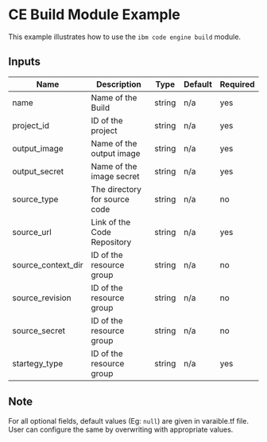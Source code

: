 # CE Build Module Example

This example illustrates how to use the `ibm code engine build` module.

<!-- BEGINNING OF PRE-COMMIT-TERRAFORM DOCS HOOK -->

## Inputs

| Name                              | Description                                           | Type   | Default | Required |
|-----------------------------------|-------------------------------------------------------|--------|---------|----------|
| name                              | Name of the Build                                     | string | n/a     | yes      |
| project\_id                       | ID of the project                                     | string | n/a     | yes      |
| output\_image                     | Name of the output image                              | string | n/a     | yes      |
| output\_secret                    | Name of the image secret                              | string | n/a     | yes      |
| source\_type                      | The directory for source code                         | string | n/a     | no       |
| source\_url                       | Link of the Code Repository                           | string | n/a     | yes      |
| source\_context\_dir              | ID of the resource group                              | string | n/a     | no       |
| source\_revision                  | ID of the resource group                              | string | n/a     | no       |
| source\_secret                    | ID of the resource group                              | string | n/a     | no       |
| startegy\_type                    | ID of the resource group                              | string | n/a     | yes      |

<!-- END OF PRE-COMMIT-TERRAFORM DOCS HOOK -->

## Note

For all optional fields, default values (Eg: `null`) are given in varaible.tf file. User can configure the same by overwriting with appropriate values.

